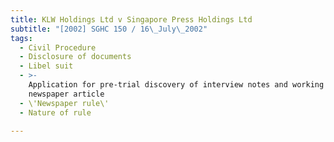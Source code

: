 ```yaml
---
title: KLW Holdings Ltd v Singapore Press Holdings Ltd
subtitle: "[2002] SGHC 150 / 16\_July\_2002"
tags:
  - Civil Procedure
  - Disclosure of documents
  - Libel suit
  - >-
    Application for pre-trial discovery of interview notes and working drafts of
    newspaper article
  - \'Newspaper rule\'
  - Nature of rule

---
```


